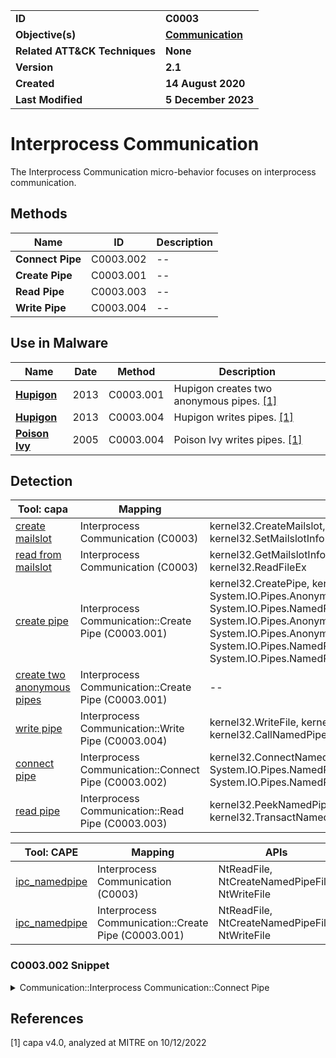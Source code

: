 <table>
<tr>
<td><b>ID</b></td>
<td><b>C0003</b></td>
</tr>
<tr>
<td><b>Objective(s)</b></td>
<td><b><a href="../communication">Communication</a></b></td>
</tr>
<tr>
<td><b>Related ATT&CK Techniques</b></td>
<td><b>None</b></td>
</tr>
<tr>
<td><b>Version</b></td>
<td><b>2.1</b></td>
</tr>
<tr>
<td><b>Created</b></td>
<td><b>14 August 2020</b></td>
</tr>
<tr>
<td><b>Last Modified</b></td>
<td><b>5 December 2023</b></td>
</tr>
</table>


# Interprocess Communication

The Interprocess Communication micro-behavior focuses on interprocess communication. 

## Methods

|Name|ID|Description|
|---|---|---|
|**Connect Pipe**|C0003.002|--|
|**Create Pipe**|C0003.001|--|
|**Read Pipe**|C0003.003|--|
|**Write Pipe**|C0003.004|--|

## Use in Malware

|Name|Date|Method|Description|
|---|---|---|---|
|[**Hupigon**](../../xample-malware/hupigon.md)|2013|C0003.001|Hupigon creates two anonymous pipes. [[1]](#1)|
|[**Hupigon**](../../xample-malware/hupigon.md)|2013|C0003.004|Hupigon writes pipes. [[1]](#1)|
|[**Poison Ivy**](../../xample-malware/poison-ivy.md)|2005|C0003.004|Poison Ivy writes pipes. [[1]](#1)|

## Detection

|Tool: capa|Mapping|APIs|
|---|---|---|
|[create mailslot](https://github.com/mandiant/capa-rules/blob/master/communication/mailslot/create-mailslot.yml)|Interprocess Communication (C0003)|kernel32.CreateMailslot, kernel32.GetMailslotInfo, kernel32.SetMailslotInfo|
|[read from mailslot](https://github.com/mandiant/capa-rules/blob/master/communication/mailslot/read-from-mailslot.yml)|Interprocess Communication (C0003)|kernel32.GetMailslotInfo, kernel32.ReadFile, kernel32.ReadFileEx|
|[create pipe](https://github.com/mandiant/capa-rules/blob/master/communication/named-pipe/create/create-pipe.yml)|Interprocess Communication::Create Pipe (C0003.001)|kernel32.CreatePipe, kernel32.CreateNamedPipe, System.IO.Pipes.AnonymousPipeClientStream::ctor, System.IO.Pipes.NamedPipeClientStream::ctor, System.IO.Pipes.AnonymousPipeServerStream::ctor, System.IO.Pipes.AnonymousPipeServerStreamAcl::Create, System.IO.Pipes.NamedPipeServerStream::ctor, System.IO.Pipes.NamedPipeServerStreamAcl::Create|
|[create two anonymous pipes](https://github.com/mandiant/capa-rules/blob/master/communication/named-pipe/create/create-two-anonymous-pipes.yml)|Interprocess Communication::Create Pipe (C0003.001)|--|
|[write pipe](https://github.com/mandiant/capa-rules/blob/master/communication/named-pipe/write/write-pipe.yml)|Interprocess Communication::Write Pipe (C0003.004)|kernel32.WriteFile, kernel32.TransactNamedPipe, kernel32.CallNamedPipe|
|[connect pipe](https://github.com/mandiant/capa-rules/blob/master/communication/named-pipe/connect/connect-pipe.yml)|Interprocess Communication::Connect Pipe (C0003.002)|kernel32.ConnectNamedPipe, kernel32.CallNamedPipe, System.IO.Pipes.NamedPipeClientStream::Connect, System.IO.Pipes.NamedPipeClientStream::ConnectAsync|
|[read pipe](https://github.com/mandiant/capa-rules/blob/master/communication/named-pipe/read/read-pipe.yml)|Interprocess Communication::Read Pipe (C0003.003)|kernel32.PeekNamedPipe, kernel32.ReadFile, kernel32.TransactNamedPipe, kernel32.CallNamedPipe|

|Tool: CAPE|Mapping|APIs|
|---|---|---|
|[ipc_namedpipe](https://github.com/CAPESandbox/community/tree/master/modules/signatures/ipc_namedpipe.py)|Interprocess Communication (C0003)|NtReadFile, NtCreateNamedPipeFile, NtWriteFile|
|[ipc_namedpipe](https://github.com/CAPESandbox/community/tree/master/modules/signatures/ipc_namedpipe.py)|Interprocess Communication::Create Pipe (C0003.001)|NtReadFile, NtCreateNamedPipeFile, NtWriteFile|

### C0003.002 Snippet
<details>
<summary> Communication::Interprocess Communication::Connect Pipe </summary>
SHA256: e5897829835f3e9fbab71674ca06f48ff127ec014d1629817f0566203c93b732
Location: 0x40167C
<pre>
call    qword ptr [->KERNEL32.DLL::CreateNamedPipeA]    ; stores return value in rax
mov     r12, rax        ; r12 now contains a handle to the named pipe
lea     rax, [rax + -0x1]
cmp     rax, -0x3
ja      LAB_004016dc
xor     param_2, param_2        ; set value to zeroes.  param_2 is edx, which is sometimes used to hold the second argument to a function
mov     param_1, r12    ; param_1 is rcx, which is sometimes used to hold the first argument to a function.  r12 contains the return value from KERNEL32.DLL::CreateNamedPipeA (see earlier mov instruction)
lea     rdi, [rsp + 0x4c]
call    qword ptr [->KERNEL32.DLL::ConnectNamedPipe] ; takes param_1 and param_2 as arguments.  Return value stored in rax.
</pre>
</details>

## References

<a name="1">[1]</a> capa v4.0, analyzed at MITRE on 10/12/2022

